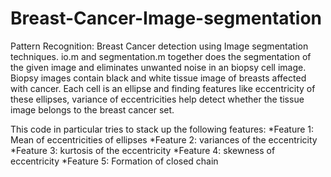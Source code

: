 Breast-Cancer-Image-segmentation
================================

Pattern Recognition: Breast Cancer detection using Image segmentation techniques.
io.m and segmentation.m together does the segmentation of the given image and eliminates unwanted noise in an biopsy cell image. Biopsy images contain black and white tissue image of breasts affected with cancer. Each cell is an ellipse and finding features like eccentricity of these ellipses, variance of eccentricities help detect whether the tissue image belongs to the breast cancer set.

This code in particular tries to stack up the following features:
*Feature 1: Mean of eccentricities of ellipses
*Feature 2: variances of the eccentricity
*Feature 3: kurtosis of the eccentricity
*Feature 4: skewness of eccentricity
*Feature 5: Formation of closed chain 
